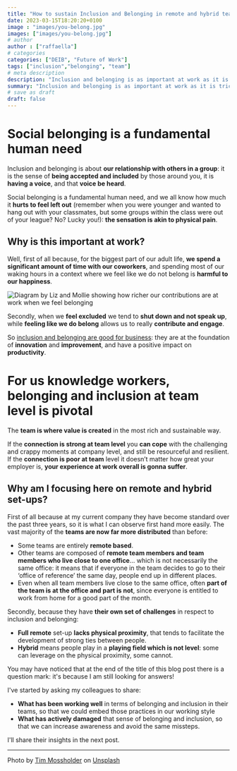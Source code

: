 ```yaml
---
title: "How to sustain Inclusion and Belonging in remote and hybrid teams? - Intro"
date: 2023-03-15T18:20:20+0100
image : "images/you-belong.jpg"
images: ["images/you-belong.jpg"]
# author
author : ["raffaella"]
# categories
categories: ["DEIB", "Future of Work"]
tags: ["inclusion","belonging", "team"]
# meta description
description: "Inclusion and belonging is as important at work as it is tricky to nurture in remote and hybrid set-ups."
summary: "Inclusion and belonging is as important at work as it is tricky to nurture in remote and hybrid set-ups."
# save as draft
draft: false
---
```


# Social belonging is a fundamental human need

Inclusion and belonging is about **our relationship with others in a group**: it is the sense of **being accepted and included** by those around you, it is **having a voice**, and that **voice be heard**.

Social belonging is a fundamental human need, and we all know how much it **hurts to feel left out** (remember when you were younger and wanted to hang out with your classmates, but some groups within the class were out of your league? No? Lucky you!): **the sensation is akin to physical pain**.

## Why is this important at work?

Well, first of all because, for the biggest part of our adult life, **we spend a significant amount of time with our coworkers**, and spending most of our waking hours in a context where we feel like we do not belong is **harmful to our happiness**.

![Diagram by Liz and Mollie showing how richer our contributions are at work when we feel belonging](/images/belonging-lizandmollie.jpg) 

Secondly, when we **feel excluded** we tend to **shut down and not speak up**, while **feeling like we do belong** allows us to really **contribute and engage**.

So [inclusion and belonging are good for business](https://hbr.org/2019/12/the-value-of-belonging-at-work): they are at the foundation of **innovation** and **improvement**, and have a positive impact on **productivity**.

# For us knowledge workers, belonging and inclusion at team level is pivotal 

The **team is where value is created** in the most rich and sustainable way.

If the **connection is strong at team level** you **can cope** with the challenging and crappy moments at company level, and still be resourceful and resilient.<br>
If the **connection is poor at team** level it doesn’t matter how great your employer is, **your experience at work overall is gonna suffer**.

## Why am I focusing here on remote and hybrid set-ups?

First of all because at my current company they have become standard over the past three years, so it is what I can observe first hand more easily. The vast majority of the **teams are now far more distributed** than before:

- Some teams are entirely **remote based**.
- Other teams are composed of **remote team members and team members who live close to one office**… which is not necessarily the same office: it means that if everyone in the team decides to go to their ‘office of reference’ the same day, people end up in different places. 
- Even when all team members live close to the same office, often **part of the team is at the office and part is not**, since everyone is entitled to work from home for a good part of the month.

Secondly, because they have **their own set of challenges** in respect to inclusion and belonging: 

- **Full remote** set-up **lacks physical proximity**, that tends to facilitate the development of strong ties between people.
- **Hybrid** means people play in a **playing field which is not level**: some can leverage on the physical proximity, some cannot.

You may have noticed that at the end of the title of this blog post there is a question mark: it's because I am still looking for answers!

I've started by asking my colleagues to share:

- **What has been working well** in terms of belonging and inclusion in their teams, so that we could embed those practices in our working style
- **What has actively damaged** that sense of belonging and inclusion, so that we can increase awareness and avoid the same missteps.

I'll share their insights in the next post.

---
Photo by [Tim Mossholder](https://unsplash.com/@timmossholder?utm_source=unsplash&utm_medium=referral&utm_content=creditCopyText) on [Unsplash](https://unsplash.com/photos/ZFXZ_xMYTZs?utm_source=unsplash&utm_medium=referral&utm_content=creditCopyText)